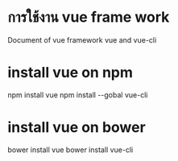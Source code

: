 # การใช้งาน vue frame work 
Document of vue framework vue and vue-cli



# install vue on npm 
npm install vue
npm install --gobal vue-cli

# install vue on bower
bower install vue
bower install vue-cli
